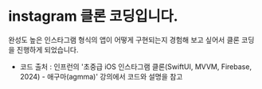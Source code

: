 # instagram 클론 코딩입니다.

완성도 높은 인스타그램 형식의 앱이 어떻게 구현되는지 경험해 보고 싶어서 클론 코딩을 진행하게 되었습니다.   

* 코드 출처 : 인프런의 '초중급 iOS 인스타그램 클론(SwiftUI, MVVM, Firebase, 2024) - 애구마(agmma)' 강의에서 코드와 설명을 참고
